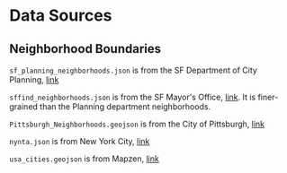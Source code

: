 # Data Sources
## Neighborhood Boundaries
`sf_planning_neighborhoods.json` is from the SF Department of City Planning, [link](https://data.sfgov.org/Geographic-Locations-and-Boundaries/Neighborhood-Groups-Map/qc6m-r4ih)

`sffind_neighborhoods.json` is from the SF Mayor's Office, [link](https://data.sfgov.org/Geographic-Locations-and-Boundaries/SFFind-Neighborhoods/ejmn-jyk6). It is finer-grained than the Planning department neighborhoods.

`Pittsburgh_Neighborhoods.geojson` is from the City of Pittsburgh, [link](https://data.wprdc.org/dataset/pittsburgh-neighborhoods2de67)

`nynta.json` is from New York City, [link](www1.nyc.gov/site/planning/data-maps/open-data/dwn-nynta.page)

`usa_cities.geojson` is from Mapzen, [link](https://mapzen.com/data/borders/)

